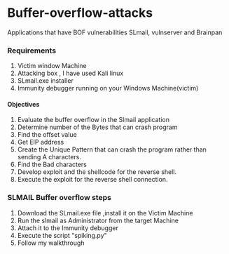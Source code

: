 # Buffer-overflow-attacks
Applications that have BOF vulnerabilities SLmail, vulnserver and Brainpan

### Requirements

1. Victim window Machine
2. Attacking box , I have used Kali linux 
3. SLmail.exe installer
4. Immunity debugger running on your Windows Machine(victim)

#### Objectives

1. Evaluate the buffer overflow in the Slmail application
2. Determine number of the Bytes that can crash program
3. Find the offset value
4. Get EIP address
5. Create the Unique Pattern that can crash the program rather than sending A characters.
6. Find the Bad characters
7. Develop exploit and the shellcode for the reverse shell.
8. Execute the exploit for the reverse shell connection.

### SLMAIL Buffer overflow steps

1. Download the SLmail.exe file ,install it on the Victim Machine
2. Run the slmail as Administrator from the target Machine
3. Attach it to the Immunity debugger
4. Execute the script "spiking.py"
5. Follow my walkthrough



